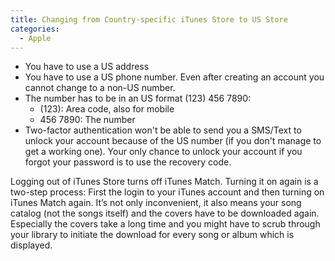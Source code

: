 ```yaml
---
title: Changing from Country-specific iTunes Store to US Store
categories:
  - Apple
---
```

* You have to use a US address
* You have to use a US phone number. Even after creating an account you cannot change to a non-US number.
* The number has to be in an US format (123) 456 7890:
    * (123): Area code, also for mobile
    * 456 7890: The number
* Two-factor authentication won't be able to send you a SMS/Text to unlock your account because of the US number (if you don't manage to get a working one). Your only chance to unlock your account if you forgot your password is to use the recovery code.

Logging out of iTunes Store turns off iTunes Match. Turning it on again is a two-step process: First the login to your iTunes account and then turning on iTunes Match again. It’s not only inconvenient, it also means your song catalog (not the songs itself) and the covers have to be downloaded again. Especially the covers take a long time and you might have to scrub through your library to initiate the download for every song or album which is displayed.
